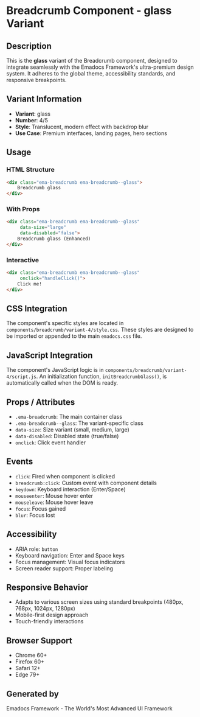 # Breadcrumb Component - glass Variant

## Description
This is the **glass** variant of the Breadcrumb component, designed to integrate seamlessly with the Emadocs Framework's ultra-premium design system. It adheres to the global theme, accessibility standards, and responsive breakpoints.

## Variant Information
- **Variant**: glass
- **Number**: 4/5
- **Style**: Translucent, modern effect with backdrop blur
- **Use Case**: Premium interfaces, landing pages, hero sections

## Usage

### HTML Structure
```html
<div class="ema-breadcrumb ema-breadcrumb--glass">
    Breadcrumb glass
</div>
```

### With Props
```html
<div class="ema-breadcrumb ema-breadcrumb--glass" 
     data-size="large" 
     data-disabled="false">
    Breadcrumb glass (Enhanced)
</div>
```

### Interactive
```html
<div class="ema-breadcrumb ema-breadcrumb--glass" 
     onclick="handleClick()">
    Click me!
</div>
```

## CSS Integration
The component's specific styles are located in `components/breadcrumb/variant-4/style.css`. These styles are designed to be imported or appended to the main `emadocs.css` file.

## JavaScript Integration
The component's JavaScript logic is in `components/breadcrumb/variant-4/script.js`. An initialization function, `initBreadcrumbGlass()`, is automatically called when the DOM is ready.

## Props / Attributes
- `.ema-breadcrumb`: The main container class
- `.ema-breadcrumb--glass`: The variant-specific class
- `data-size`: Size variant (small, medium, large)
- `data-disabled`: Disabled state (true/false)
- `onclick`: Click event handler

## Events
- `click`: Fired when component is clicked
- `breadcrumb:click`: Custom event with component details
- `keydown`: Keyboard interaction (Enter/Space)
- `mouseenter`: Mouse hover enter
- `mouseleave`: Mouse hover leave
- `focus`: Focus gained
- `blur`: Focus lost

## Accessibility
- ARIA role: `button`
- Keyboard navigation: Enter and Space keys
- Focus management: Visual focus indicators
- Screen reader support: Proper labeling

## Responsive Behavior
- Adapts to various screen sizes using standard breakpoints (480px, 768px, 1024px, 1280px)
- Mobile-first design approach
- Touch-friendly interactions

## Browser Support
- Chrome 60+
- Firefox 60+
- Safari 12+
- Edge 79+

## Generated by
Emadocs Framework - The World's Most Advanced UI Framework
